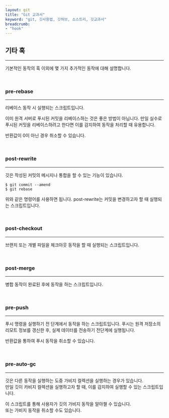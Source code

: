 ```yaml
---
layout: git
title: "Git 교과서"
keyword: "git, 깃사용법, 깃허브, 소스트리, 깃교과서"
breadcrumb:
- "hook"
---
```


## 기타 훅
---
기본적인 동작의 훅 이외에 몇 가지 추가적인 동작에 대해 설명합니다.

<br>

### pre-rebase
---
리베이스 동작 시 실행되는 스크립트입니다.

이미 원격 서버로 푸시된 커밋을 리베이스하는 것은 좋은 방법이 아닙니다. 만일 실수로 푸시된 커밋을 리베이스하려고 한다면 이를 감지하여 동작을 처리할 때 유용합니다.

반환값이 0이 아닌 경우 취소할 수 있습니다.

<br>

### post-rewrite
---
깃은 작성된 커밋의 메시지나 통합을 할 수 있는 기능이 있습니다. 

```
$ git commit --amend
$ git rebase
```

위와 같은 명령어를 사용하면 됩니다. post-rewrite는 커밋을 변경하고자 할 때 실행되는 스크립트입니다.

<br>

### post-checkout
---
브랜치 또는 개별 파일을 체크아웃 동작을 할 때 실행되는 스크립트입니다.

<br>

### post-merge
---
병합 동작이 완료된 후에 동작을 하는 스크립트입니다. 

<br>

### pre-push
---
푸시 명령을 실행하기 전 단계에서 동작을 하는 스크립트입니다. 푸시는 원격 저장소의 리모트 정보를 갱신한 후, 실제 데이터를 전송하기 전단계에 실행됩니다.

반환값을 통하여 푸시 동작을 취소할 수 있습니다.

<br>

### pre-auto-gc 
---
깃은 다른 동작을 실행하는 도중 가비지 컬렉션을 실행하는 경우가 있습니다.  
만일 깃이 카비지 컬렉션을 실행하고자 할 때, 이를 감지하여 실행할 수 있는 스크립트입니다.

이 스크립트를 통해 사용자가 깃의 가비지 동작을 알아챌 수 있습니다.  
또는 가비지 동작을 취소할 수도 있습니다.